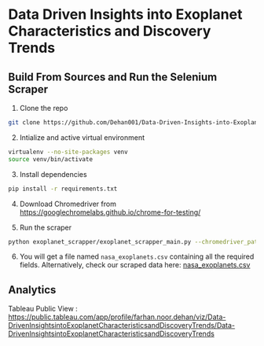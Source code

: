 # Data Driven Insights into Exoplanet Characteristics and Discovery Trends

## Build From Sources and Run the Selenium Scraper
1. Clone the repo
```bash
git clone https://github.com/Dehan001/Data-Driven-Insights-into-Exoplanet-Characteristics-and-Discovery-Trends
```
2. Intialize and active virtual environment
```bash
virtualenv --no-site-packages venv
source venv/bin/activate
```
3.  Install dependencies
```bash
pip install -r requirements.txt
```
4. Download Chromedriver from https://googlechromelabs.github.io/chrome-for-testing/

5. Run the scraper
```bash
python exoplanet_scrapper/exoplanet_scrapper_main.py --chromedriver_path <path_to_chromedriver>
```
6. You will get a file named `nasa_exoplanets.csv` containing all the required fields. Alternatively, check our scraped data here: [nasa_exoplanets.csv](https://github.com/Dehan001/Data-Driven-Insights-into-Exoplanet-Characteristics-and-Discovery-Trends/blob/main/Dataset/nasa_exoplanets.csv)


## Analytics 
Tableau Public View : https://public.tableau.com/app/profile/farhan.noor.dehan/viz/Data-DrivenInsightsintoExoplanetCharacteristicsandDiscoveryTrends/Data-DrivenInsightsintoExoplanetCharacteristicsandDiscoveryTrends
